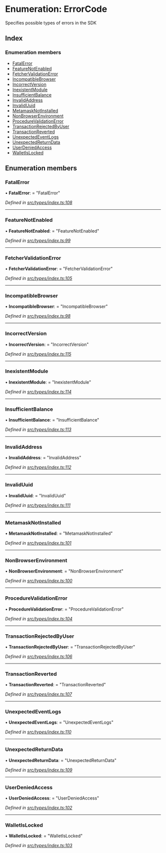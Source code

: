 # Enumeration: ErrorCode

Specifies possible types of errors in the SDK

## Index

### Enumeration members

* [FatalError](_types_index_.errorcode.md#fatalerror)
* [FeatureNotEnabled](_types_index_.errorcode.md#featurenotenabled)
* [FetcherValidationError](_types_index_.errorcode.md#fetchervalidationerror)
* [IncompatibleBrowser](_types_index_.errorcode.md#incompatiblebrowser)
* [IncorrectVersion](_types_index_.errorcode.md#incorrectversion)
* [InexistentModule](_types_index_.errorcode.md#inexistentmodule)
* [InsufficientBalance](_types_index_.errorcode.md#insufficientbalance)
* [InvalidAddress](_types_index_.errorcode.md#invalidaddress)
* [InvalidUuid](_types_index_.errorcode.md#invaliduuid)
* [MetamaskNotInstalled](_types_index_.errorcode.md#metamasknotinstalled)
* [NonBrowserEnvironment](_types_index_.errorcode.md#nonbrowserenvironment)
* [ProcedureValidationError](_types_index_.errorcode.md#procedurevalidationerror)
* [TransactionRejectedByUser](_types_index_.errorcode.md#transactionrejectedbyuser)
* [TransactionReverted](_types_index_.errorcode.md#transactionreverted)
* [UnexpectedEventLogs](_types_index_.errorcode.md#unexpectedeventlogs)
* [UnexpectedReturnData](_types_index_.errorcode.md#unexpectedreturndata)
* [UserDeniedAccess](_types_index_.errorcode.md#userdeniedaccess)
* [WalletIsLocked](_types_index_.errorcode.md#walletislocked)

## Enumeration members

###  FatalError

• **FatalError**: = "FatalError"

*Defined in [src/types/index.ts:108](https://github.com/PolymathNetwork/polymath-sdk/blob/fb8c7c9/src/types/index.ts#L108)*

___

###  FeatureNotEnabled

• **FeatureNotEnabled**: = "FeatureNotEnabled"

*Defined in [src/types/index.ts:99](https://github.com/PolymathNetwork/polymath-sdk/blob/fb8c7c9/src/types/index.ts#L99)*

___

###  FetcherValidationError

• **FetcherValidationError**: = "FetcherValidationError"

*Defined in [src/types/index.ts:105](https://github.com/PolymathNetwork/polymath-sdk/blob/fb8c7c9/src/types/index.ts#L105)*

___

###  IncompatibleBrowser

• **IncompatibleBrowser**: = "IncompatibleBrowser"

*Defined in [src/types/index.ts:98](https://github.com/PolymathNetwork/polymath-sdk/blob/fb8c7c9/src/types/index.ts#L98)*

___

###  IncorrectVersion

• **IncorrectVersion**: = "IncorrectVersion"

*Defined in [src/types/index.ts:115](https://github.com/PolymathNetwork/polymath-sdk/blob/fb8c7c9/src/types/index.ts#L115)*

___

###  InexistentModule

• **InexistentModule**: = "InexistentModule"

*Defined in [src/types/index.ts:114](https://github.com/PolymathNetwork/polymath-sdk/blob/fb8c7c9/src/types/index.ts#L114)*

___

###  InsufficientBalance

• **InsufficientBalance**: = "InsufficientBalance"

*Defined in [src/types/index.ts:113](https://github.com/PolymathNetwork/polymath-sdk/blob/fb8c7c9/src/types/index.ts#L113)*

___

###  InvalidAddress

• **InvalidAddress**: = "InvalidAddress"

*Defined in [src/types/index.ts:112](https://github.com/PolymathNetwork/polymath-sdk/blob/fb8c7c9/src/types/index.ts#L112)*

___

###  InvalidUuid

• **InvalidUuid**: = "InvalidUuid"

*Defined in [src/types/index.ts:111](https://github.com/PolymathNetwork/polymath-sdk/blob/fb8c7c9/src/types/index.ts#L111)*

___

###  MetamaskNotInstalled

• **MetamaskNotInstalled**: = "MetamaskNotInstalled"

*Defined in [src/types/index.ts:101](https://github.com/PolymathNetwork/polymath-sdk/blob/fb8c7c9/src/types/index.ts#L101)*

___

###  NonBrowserEnvironment

• **NonBrowserEnvironment**: = "NonBrowserEnvironment"

*Defined in [src/types/index.ts:100](https://github.com/PolymathNetwork/polymath-sdk/blob/fb8c7c9/src/types/index.ts#L100)*

___

###  ProcedureValidationError

• **ProcedureValidationError**: = "ProcedureValidationError"

*Defined in [src/types/index.ts:104](https://github.com/PolymathNetwork/polymath-sdk/blob/fb8c7c9/src/types/index.ts#L104)*

___

###  TransactionRejectedByUser

• **TransactionRejectedByUser**: = "TransactionRejectedByUser"

*Defined in [src/types/index.ts:106](https://github.com/PolymathNetwork/polymath-sdk/blob/fb8c7c9/src/types/index.ts#L106)*

___

###  TransactionReverted

• **TransactionReverted**: = "TransactionReverted"

*Defined in [src/types/index.ts:107](https://github.com/PolymathNetwork/polymath-sdk/blob/fb8c7c9/src/types/index.ts#L107)*

___

###  UnexpectedEventLogs

• **UnexpectedEventLogs**: = "UnexpectedEventLogs"

*Defined in [src/types/index.ts:110](https://github.com/PolymathNetwork/polymath-sdk/blob/fb8c7c9/src/types/index.ts#L110)*

___

###  UnexpectedReturnData

• **UnexpectedReturnData**: = "UnexpectedReturnData"

*Defined in [src/types/index.ts:109](https://github.com/PolymathNetwork/polymath-sdk/blob/fb8c7c9/src/types/index.ts#L109)*

___

###  UserDeniedAccess

• **UserDeniedAccess**: = "UserDeniedAccess"

*Defined in [src/types/index.ts:102](https://github.com/PolymathNetwork/polymath-sdk/blob/fb8c7c9/src/types/index.ts#L102)*

___

###  WalletIsLocked

• **WalletIsLocked**: = "WalletIsLocked"

*Defined in [src/types/index.ts:103](https://github.com/PolymathNetwork/polymath-sdk/blob/fb8c7c9/src/types/index.ts#L103)*

